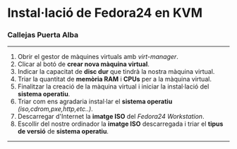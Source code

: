 # Instal·lació de Fedora24 en KVM
### Callejas Puerta Alba
-----------------------------------------------------------------------
1. Obrir el gestor de màquines virtuals amb *virt-manager*.
2. Clicar al botó de **crear nova màquina virtual**.
3. Indicar la capacitat de **disc dur** que tindrà la nostra màquina virtual.
4. Triar la quantitat de **memòria RAM** i **CPUs** per a la màquina virtual.
5. Finalitzar la creació de la màquina virtual i iniciar la instal·lació del **sistema operatiu**.
6. Triar com ens agradaria instal·lar el **sistema operatiu** *(iso,cdrom,pxe,http,etc..)*.
7. Descarregar d'Internet la **imatge ISO** del *Fedora24 Workstation*.
8. Escollir del nostre ordinador la **imatge ISO** descarregada i triar el **tipus de versió** de **sistema operatiu**.
-----------------------------------------------------------------------
